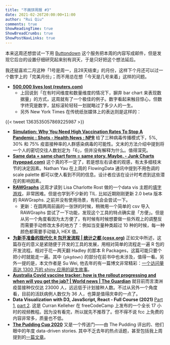 ```yaml
---
title: "不画饼周报 #3"
date: 2021-02-26T20:00:00+11:00
author: "Rui Qiu"
comments: true
ShowReadingTime: true
ShowBreadCrumbs: true
ShowPostNavLinks: true
---
```


本来这周还想尝试一下用 [Buttondown](https://buttondown.email/) 这个服务把本周的内容写成邮件，但是发现它后台的设置仔细研究起来别有洞天，于是只好把这个想法延后。

我还挺喜欢二月这种「1号是周一，且28天结束」的月份，这样下个月还可以过一个数字上的「完美月份」；而不用总在想「今天是几号来着」这样的问题。

- **[500,000 lives lost (reuters.com)](https://graphics.reuters.com/HEALTH-CORONAVIRUS/USA-CASUALTIES-CHRONOLOGY/xklpyomnrpg/index.html)**
    - 上回说到「在有时间维度和数量维度的情况下，摒弃 bar chart 来表现数据量」的方式，这周就有了一个极佳的例子。数字看起来触目惊心，但数字终究是数字，鼠标滚轮轻轻一划就略过了多少人的一生。
    - 另外 New York Times 在传统纸张媒体上的表达则是这样的：

{{< tweet 1363535057869225987 \>}}

- **[Simulation: Why You Need High Vaccination Rates To Stop A Pandemic : Shots - Health News : NPR](https://www.npr.org/sections/health-shots/2021/02/18/967462483/how-herd-immunity-works-and-what-stands-in-its-way)** 给了三种病毒传播模式下，5%, 30% 和 75% 疫苗接种率的人群感染病毒的可能性。文末的方法介绍中提到将一个人的密切交往人数划定为「6」，但并没有解释为什么。值得深究。
- **[Same data + same chart form = same story. Maybe. - Junk Charts (typepad.com)](https://junkcharts.typepad.com/junk_charts/2021/02/same-data-same-chart-form-same-story-maybe.html)** 这个真的不一定了，若是想左右读者的观感，有太多细枝末节的决定因素。Nathan Yau 在上周的 FlowingData 通讯中提到不用色调的 scale palette 都可以使人看到不同的信息。设计者应该在设计时考虑到这些潜在的影响因素。
- **[RAWGraphs](https://rawgraphs.io/)** 这周才读到 Lisa Charlotte Rost 做的一个data vis 主题的[填字游戏](https://lisacharlotterost.de/dataviscrossword)，非常困难。但是也学到不少新的 TIL.  比如近期刚刚更新 2.0 beta 版本的 RAWGraphs. 之前并没有使用场景，有机会会尝试一下。
    - 更新：在圆两周前画的一张饼的时候，稍微用一个简单的 csv 导入 RAWGraphs 尝试了一下功能，发现这个工具的特点确实是「方便」。但是从另一个角度看因为太方便了，有时候有时候想要做一些外观上的调整反而需要手动修改太多的地方了：例如当变量种类超过 10 种的时候，每一种颜色都需要手动输入 HEX 值。
- **[为新手准备的现代化 R 包开发流程 | 统计之都 (cosx.org)](https://cosx.org/2021/02/writing-r-packages-a-modern-workflow-for-beginners/)** 正如文中所述，这篇存在的意义是紧随便于开发的工具的发展，用相对简单的流程走一遍 R 包的开发流程。相对于花一两天翻 Hadley 的那本 R Packages，这篇可能只要个把小时就能走一遍。其中 `{pkgdown}` 的部分在前书中也未涉及，值得一看。另外一提的是，本文作者是 Su Wei, 他去年的有一篇博文非常精彩：[一个访问量高达 1300 万的 shiny 应用的诞生故事](https://swsoyee.vercel.app/2020/09/covid19-bulletin-board/)。
- **[Australia Covid vaccine tracker: how is the rollout progressing and when will you get the jab? | World news | The Guardian](https://www.theguardian.com/world/datablog/ng-interactive/2021/feb/25/australia-covid-vaccine-tracker-how-is-the-rollout-progressing-and-when-will-you-get-the-coronavirus-jab)** 就目前而言澳洲疫苗接种仅仅达 23000 人，远远低于计划接种人数。不过从另外一个角度看，目前的活跃病例人数仅为 36 人，也算是值得庆幸的一点了。
- **Data Visualization with D3, JavaScript, React - Full Course (2021)** [Part 1](https://www.youtube.com/watch?v=2LhoCfjm8R4), [part 2](https://www.youtube.com/watch?v=H2qPeJx1RDI). 这是 Curran Kelleher 在 freeCodeCamp 上发布的一个全长 17 小时的视频教程。因为没有看完，所以就先不推荐了。但不得不说 fcc 上免费的内容非常多，质量也不低。
- **[The Pudding Cup 2020](https://pudding.cool/process/pudding-cup-2020/)** 又是一个传送门——由 The Pudding 评出的、他们眼中的年度 data-driven stories. 其中不乏去年的热点话题，甚至包括我上周提到的[一篇文章](https://benjerry.heshlindsdataviz.com/)。
